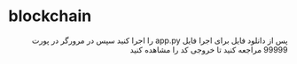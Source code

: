 <h1>blockchain</h1>
<p dir="rtl">پس از دانلود فایل برای اجرا  فایل  app.py  را اجرا کنید سپس در مرورگر در پورت 99999 مراجعه کنید تا  خروجی  کد را مشاهده کنید</p>
